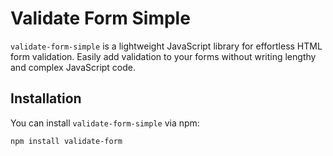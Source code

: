 # Validate Form Simple

`validate-form-simple` is a lightweight JavaScript library for effortless HTML form validation. Easily add validation to your forms without writing lengthy and complex JavaScript code.

## Installation

You can install `validate-form-simple` via npm:

```bash
npm install validate-form